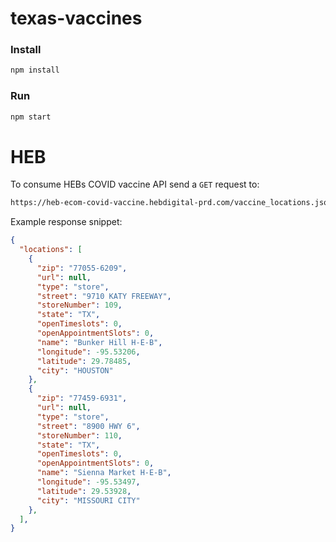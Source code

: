 # texas-vaccines

### Install
```bash
npm install
```

### Run
```bash
npm start
```

# HEB 

To consume HEBs COVID vaccine API send a `GET` request to:
```bash
https://heb-ecom-covid-vaccine.hebdigital-prd.com/vaccine_locations.json
```

Example response snippet:

```json
{
  "locations": [
    {
      "zip": "77055-6209",
      "url": null,
      "type": "store",
      "street": "9710 KATY FREEWAY",
      "storeNumber": 109,
      "state": "TX",
      "openTimeslots": 0,
      "openAppointmentSlots": 0,
      "name": "Bunker Hill H-E-B",
      "longitude": -95.53206,
      "latitude": 29.78485,
      "city": "HOUSTON"
    },
    {
      "zip": "77459-6931",
      "url": null,
      "type": "store",
      "street": "8900 HWY 6",
      "storeNumber": 110,
      "state": "TX",
      "openTimeslots": 0,
      "openAppointmentSlots": 0,
      "name": "Sienna Market H-E-B",
      "longitude": -95.53497,
      "latitude": 29.53928,
      "city": "MISSOURI CITY"
    },
  ],
}
```
